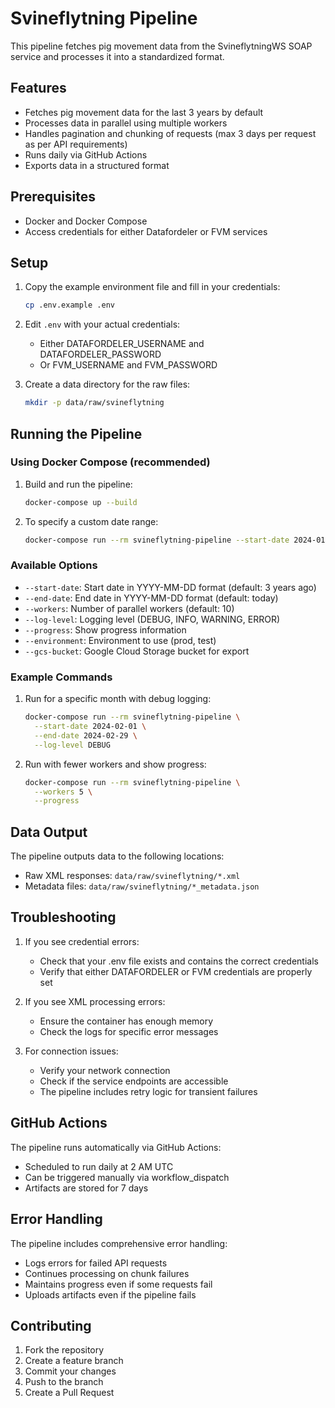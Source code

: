 # Svineflytning Pipeline

This pipeline fetches pig movement data from the SvineflytningWS SOAP service and processes it into a standardized format.

## Features

- Fetches pig movement data for the last 3 years by default
- Processes data in parallel using multiple workers
- Handles pagination and chunking of requests (max 3 days per request as per API requirements)
- Runs daily via GitHub Actions
- Exports data in a structured format

## Prerequisites

- Docker and Docker Compose
- Access credentials for either Datafordeler or FVM services

## Setup

1. Copy the example environment file and fill in your credentials:
   ```bash
   cp .env.example .env
   ```

2. Edit `.env` with your actual credentials:
   - Either DATAFORDELER_USERNAME and DATAFORDELER_PASSWORD
   - Or FVM_USERNAME and FVM_PASSWORD

3. Create a data directory for the raw files:
   ```bash
   mkdir -p data/raw/svineflytning
   ```

## Running the Pipeline

### Using Docker Compose (recommended)

1. Build and run the pipeline:
   ```bash
   docker-compose up --build
   ```

2. To specify a custom date range:
   ```bash
   docker-compose run --rm svineflytning-pipeline --start-date 2024-01-01 --end-date 2024-03-31
   ```

### Available Options

- `--start-date`: Start date in YYYY-MM-DD format (default: 3 years ago)
- `--end-date`: End date in YYYY-MM-DD format (default: today)
- `--workers`: Number of parallel workers (default: 10)
- `--log-level`: Logging level (DEBUG, INFO, WARNING, ERROR)
- `--progress`: Show progress information
- `--environment`: Environment to use (prod, test)
- `--gcs-bucket`: Google Cloud Storage bucket for export

### Example Commands

1. Run for a specific month with debug logging:
   ```bash
   docker-compose run --rm svineflytning-pipeline \
     --start-date 2024-02-01 \
     --end-date 2024-02-29 \
     --log-level DEBUG
   ```

2. Run with fewer workers and show progress:
   ```bash
   docker-compose run --rm svineflytning-pipeline \
     --workers 5 \
     --progress
   ```

## Data Output

The pipeline outputs data to the following locations:
- Raw XML responses: `data/raw/svineflytning/*.xml`
- Metadata files: `data/raw/svineflytning/*_metadata.json`

## Troubleshooting

1. If you see credential errors:
   - Check that your .env file exists and contains the correct credentials
   - Verify that either DATAFORDELER or FVM credentials are properly set

2. If you see XML processing errors:
   - Ensure the container has enough memory
   - Check the logs for specific error messages

3. For connection issues:
   - Verify your network connection
   - Check if the service endpoints are accessible
   - The pipeline includes retry logic for transient failures

## GitHub Actions

The pipeline runs automatically via GitHub Actions:
- Scheduled to run daily at 2 AM UTC
- Can be triggered manually via workflow_dispatch
- Artifacts are stored for 7 days

## Error Handling

The pipeline includes comprehensive error handling:
- Logs errors for failed API requests
- Continues processing on chunk failures
- Maintains progress even if some requests fail
- Uploads artifacts even if the pipeline fails

## Contributing

1. Fork the repository
2. Create a feature branch
3. Commit your changes
4. Push to the branch
5. Create a Pull Request 